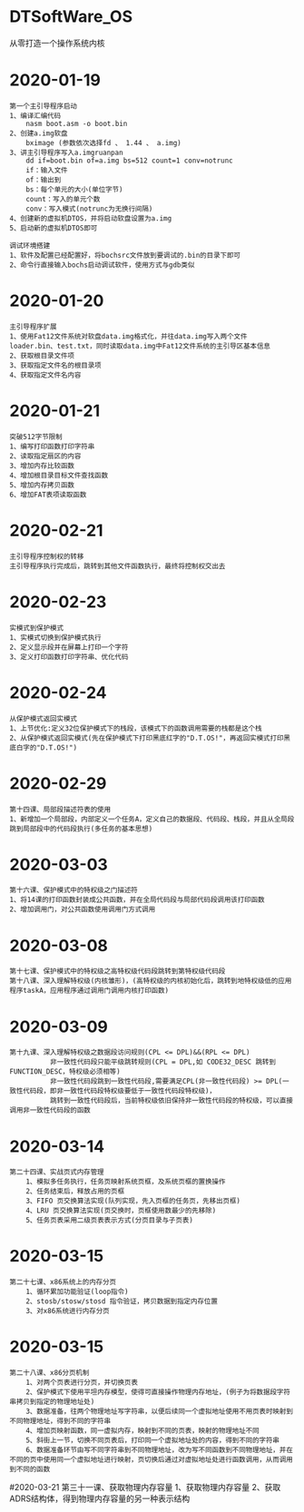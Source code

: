 # DTSoftWare_OS
从零打造一个操作系统内核

# 2020-01-19
	第一个主引导程序启动
	1、编译汇编代码
		nasm boot.asm -o boot.bin
	2、创建a.img软盘
		bximage (参数依次选择fd 、 1.44 、 a.img)
	3、讲主引导程序写入a.imgruanpan
		dd if=boot.bin of=a.img bs=512 count=1 conv=notrunc
		if：输入文件
		of：输出到
		bs：每个单元的大小(单位字节)
		count：写入的单元个数
		conv：写入模式(notrunc为无换行间隔)
	4、创建新的虚拟机DTOS，并将启动软盘设置为a.img
	5、启动新的虚拟机DTOS即可
	
	调试环境搭建
	1、软件及配置已经配置好，将bochsrc文件放到要调试的.bin的目录下即可
	2、命令行直接输入bochs启动调试软件，使用方式与gdb类似

# 2020-01-20
	主引导程序扩展
	1、使用Fat12文件系统对软盘data.img格式化，并往data.img写入两个文件 loader.bin、test.txt，同时读取data.img中Fat12文件系统的主引导区基本信息
	2、获取根目录文件项
	3、获取指定文件名的根目录项
	4、获取指定文件名内容
	
# 2020-01-21
	突破512字节限制
	1、编写打印函数打印字符串
	2、读取指定扇区的内容
	3、增加内存比较函数
	4、增加根目录目标文件查找函数
	5、增加内存拷贝函数
	6、增加FAT表项读取函数

# 2020-02-21
	主引导程序控制权的转移
	主引导程序执行完成后，跳转到其他文件函数执行，最终将控制权交出去

# 2020-02-23
	实模式到保护模式
	1、实模式切换到保护模式执行
	2、定义显示段并在屏幕上打印一个字符
	3、定义打印函数打印字符串、优化代码

# 2020-02-24
	从保护模式返回实模式
	1、上节优化:定义32位保护模式下的栈段，该模式下的函数调用需要的栈都是这个栈
	2、从保护模式返回实模式(先在保护模式下打印黑底红字的"D.T.OS!"，再返回实模式打印黑底白字的"D.T.OS!")
	
# 2020-02-29
	第十四课、局部段描述符表的使用
	1、新增加一个局部段，内部定义一个任务A，定义自己的数据段、代码段、栈段，并且从全局段跳到局部段中的代码段执行(多任务的基本思想)
	
# 2020-03-03
	第十六课、保护模式中的特权级之门描述符
	1、将14课的打印函数封装成公共函数，并在全局代码段与局部代码段调用该打印函数
	2、增加调用门，对公共函数使用调用门方式调用

# 2020-03-08
	第十七课、保护模式中的特权级之高特权级代码段跳转到第特权级代码段
	第十八课、深入理解特权级(内核雏形)，(高特权级的内核初始化后，跳转到地特权级低的应用程序taskA，应用程序通过调用门调用内核打印函数)
	
# 2020-03-09
	第十九课、深入理解特权级之数据段访问规则(CPL <= DPL)&&(RPL <= DPL)
			  非一致性代码段只能平级跳转规则(CPL = DPL,如 CODE32_DESC 跳转到FUNCTION_DESC，特权级必须相等)
			  非一致性代码段跳到一致性代码段,需要满足CPL(非一致性代码段) >= DPL(一致性代码段，即非一致性代码段特权级要低于一致性代码段特权级)，
			  跳转到一致性代码段后，当前特权级依旧保持非一致性代码段的特权级，可以直接调用非一致性代码段的函数
			  
# 2020-03-14
	第二十四课、实战页式内存管理
		1、模拟多任务执行，任务页映射系统页框，及系统页框的置换操作
		2、任务结束后，释放占用的页框
		3、FIFO 页交换算法实现(队列实现，先入页框的任务页，先移出页框)
		4、LRU 页交换算法实现(页交换时，页框使用数最少的先移除)
		5、任务页表采用二级页表表示方式(分页目录与子页表)
		
# 2020-03-15
	第二十七课、x86系统上的内存分页
		1、循环累加功能验证(loop指令)
		2、stosb/stosw/stosd 指令验证，拷贝数据到指定内存位置
		3、对x86系统进行内存分页
		
# 2020-03-15
	第二十八课、x86分页机制
		1、对两个页表进行分页，并切换页表
		2、保护模式下使用平坦内存模型，使得可直接操作物理内存地址，(例子为将数据段字符串拷贝到指定的物理地址处)
		3、数据准备，往两个物理地址写字符串，以便后续同一个虚拟地址使用不用页表时映射到不同物理地址，得到不同的字符串
		4、增加页映射函数，同一虚拟内存，映射到不同的页表，映射的物理地址不同
		5、斜街上一节，切换不同页表后，打印同一个虚拟地址处的内容，得到不同的字符串
		6、数据准备环节由写不同字符串到不同物理地址，改为写不同函数到不同物理地址，并在不同的页中使用同一个虚拟地址进行映射，页切换后通过对虚拟地址处进行函数调用，从而调用到不同的函数
	
#2020-03-21
	第三十一课、获取物理内存容量
		1、获取物理内存容量
		2、获取ADRS结构体，得到物理内存容量的另一种表示结构
	
	